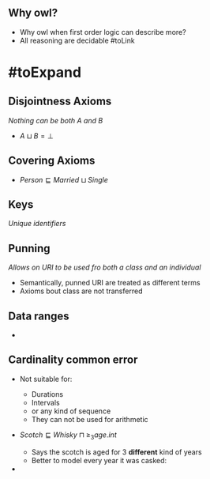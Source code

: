 

## Why owl?

* Why owl when first order logic can describe more?
* All reasoning are decidable #toLink


# #toExpand
## Disjointness Axioms
_Nothing can be both A and B_
* $A\sqcup B=\bot$

## Covering Axioms
* $Person\sqsubseteq Married\sqcup Single$


## Keys
_Unique identifiers_


## Punning
_Allows on URI to be used fro both a class and an individual_

* Semantically, punned URI are treated as different terms
* Axioms bout class are not transferred

## Data ranges
* 


## Cardinality common error
* Not suitable for:
	* Durations
	* Intervals
	* or any kind of sequence
	* They can not be used for arithmetic
* $Scotch\sqsubseteq Whisky\sqcap\geq_3 age.int$
	* Says the scotch is aged for 3 **different** kind of years
	* Better to model every year it was casked:


* 